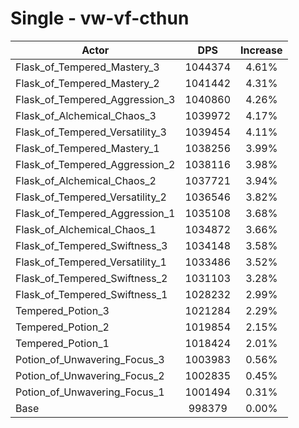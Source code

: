 # Single - vw-vf-cthun
| Actor | DPS | Increase |
|---|:---:|:---:|
|Flask_of_Tempered_Mastery_3|1044374|4.61%|
|Flask_of_Tempered_Mastery_2|1041442|4.31%|
|Flask_of_Tempered_Aggression_3|1040860|4.26%|
|Flask_of_Alchemical_Chaos_3|1039972|4.17%|
|Flask_of_Tempered_Versatility_3|1039454|4.11%|
|Flask_of_Tempered_Mastery_1|1038256|3.99%|
|Flask_of_Tempered_Aggression_2|1038116|3.98%|
|Flask_of_Alchemical_Chaos_2|1037721|3.94%|
|Flask_of_Tempered_Versatility_2|1036546|3.82%|
|Flask_of_Tempered_Aggression_1|1035108|3.68%|
|Flask_of_Alchemical_Chaos_1|1034872|3.66%|
|Flask_of_Tempered_Swiftness_3|1034148|3.58%|
|Flask_of_Tempered_Versatility_1|1033486|3.52%|
|Flask_of_Tempered_Swiftness_2|1031103|3.28%|
|Flask_of_Tempered_Swiftness_1|1028232|2.99%|
|Tempered_Potion_3|1021284|2.29%|
|Tempered_Potion_2|1019854|2.15%|
|Tempered_Potion_1|1018424|2.01%|
|Potion_of_Unwavering_Focus_3|1003983|0.56%|
|Potion_of_Unwavering_Focus_2|1002835|0.45%|
|Potion_of_Unwavering_Focus_1|1001494|0.31%|
|Base|998379|0.00%|
